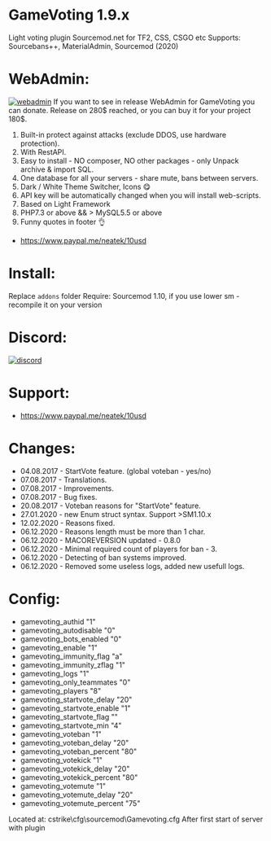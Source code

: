 # GameVoting 1.9.x
Light voting plugin Sourcemod.net for TF2, CSS, CSGO etc
Supports: Sourcebans++, MaterialAdmin, Sourcemod (2020)

# WebAdmin:
[![webadmin](http://neatek.ru/gamevoting-webadmin.png)](https://discord.gg/J7eSXuU)
If you want to see in release WebAdmin for GameVoting you can donate.
Release on 280$ reached, or you can buy it for your project 180$.
1. Built-in protect against attacks (exclude DDOS, use hardware protection). 
2. With RestAPI. 
3. Easy to install - NO composer, NO other packages - only Unpack archive & import SQL.
4. One database for all your servers - share mute, bans between servers. 
5. Dark / White Theme Switcher, Icons :yum: 
6. API key will be automatically changed when you will install web-scripts. 
7. Based on Light Framework
8. PHP7.3 or above && > MySQL5.5 or above
9. Funny quotes in footer :ok_hand: 
- https://www.paypal.me/neatek/10usd

# Install:
Replace `addons` folder
Require: Sourcemod 1.10, if you use lower sm - recompile it on your version

# Discord:
[![discord](https://neatek.ru/img/Join_me_on_Discord_small.png)](https://discord.gg/J7eSXuU)

# Support:
- https://www.paypal.me/neatek/10usd

# Changes:
- 04.08.2017 - StartVote feature. (global voteban - yes/no)
- 07.08.2017 - Translations.
- 07.08.2017 - Improvements.
- 07.08.2017 - Bug fixes.
- 20.08.2017 - Voteban reasons for "StartVote" feature.
- 27.01.2020 - new Enum struct syntax. Support >SM1.10.x
- 12.02.2020 - Reasons fixed.
- 06.12.2020 - Reasons length must be more than 1 char.
- 06.12.2020 - MACOREVERSION updated - 0.8.0
- 06.12.2020 - Minimal required count of players for ban - 3.
- 06.12.2020 - Detecting of ban systems improved.
- 06.12.2020 - Removed some useless logs, added new usefull logs.

# Config:
- gamevoting_authid "1"
- gamevoting_autodisable "0"
- gamevoting_bots_enabled "0"
- gamevoting_enable "1"
- gamevoting_immunity_flag "a"
- gamevoting_immunity_zflag "1"
- gamevoting_logs "1"
- gamevoting_only_teammates "0"
- gamevoting_players "8"
- gamevoting_startvote_delay "20"
- gamevoting_startvote_enable "1"
- gamevoting_startvote_flag ""
- gamevoting_startvote_min "4"
- gamevoting_voteban "1"
- gamevoting_voteban_delay "20"
- gamevoting_voteban_percent "80"
- gamevoting_votekick "1"
- gamevoting_votekick_delay "20"
- gamevoting_votekick_percent "80"
- gamevoting_votemute "1"
- gamevoting_votemute_delay "20"
- gamevoting_votemute_percent "75"

Located at: cstrike\cfg\sourcemod\Gamevoting.cfg
After first start of server with plugin